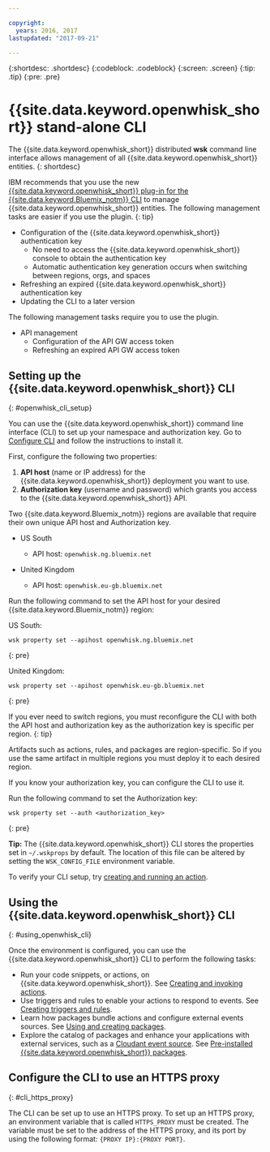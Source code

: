 ```yaml
---

copyright:
  years: 2016, 2017
lastupdated: "2017-09-21"

---
```


{:shortdesc: .shortdesc}
{:codeblock: .codeblock}
{:screen: .screen}
{:tip: .tip}
{:pre: .pre}

# {{site.data.keyword.openwhisk_short}} stand-alone CLI

The {{site.data.keyword.openwhisk_short}} distributed **wsk** command line interface allows management of all {{site.data.keyword.openwhisk_short}} entities. 
{: shortdesc}

IBM recommends that you use the new [{{site.data.keyword.openwhisk_short}} plug-in for the {{site.data.keyword.Bluemix_notm}} CLI](./bluemix_cli.html) to manage {{site.data.keyword.openwhisk_short}} entities. The following management tasks are easier if you use the plugin.
{: tip}

* Configuration of the {{site.data.keyword.openwhisk_short}} authentication key
  * No need to access the {{site.data.keyword.openwhisk_short}} console to obtain the authentication key
  * Automatic authentication key generation occurs when switching between regions, orgs, and spaces
* Refreshing an expired {{site.data.keyword.openwhisk_short}} authentication key
* Updating the CLI to a later version


The following management tasks require you to use the plugin.

* API management
  * Configuration of the API GW access token
  * Refreshing an expired API GW access token

## Setting up the {{site.data.keyword.openwhisk_short}} CLI 
{: #openwhisk_cli_setup}

You can use the {{site.data.keyword.openwhisk_short}} command line interface (CLI) to set up your namespace and authorization key.
Go to [Configure CLI](https://console.{DomainName}/openwhisk/cli) and follow the instructions to install it.

First, configure the following two properties:

1. **API host** (name or IP address) for the {{site.data.keyword.openwhisk_short}} deployment you want to use.
2. **Authorization key** (username and password) which grants you access to the {{site.data.keyword.openwhisk_short}} API.

Two {{site.data.keyword.Bluemix_notm}} regions are available that require their own unique API host and Authorization key.

* US South
  * API host: `openwhisk.ng.bluemix.net`

* United Kingdom
  * API host: `openwhisk.eu-gb.bluemix.net`

Run the following command to set the API host for your desired {{site.data.keyword.Bluemix_notm}} region:

US South:
```
wsk property set --apihost openwhisk.ng.bluemix.net
```
{: pre} 

United Kingdom:
```
wsk property set --apihost openwhisk.eu-gb.bluemix.net
```
{: pre}

If you ever need to switch regions, you must reconfigure the CLI with both the API host and authorization key as the authorization key is specific per region.
{: tip}

Artifacts such as actions, rules, and packages are region-specific. So if you use the same artifact in multiple regions you must deploy it to each desired region.

If you know your authorization key, you can configure the CLI to use it. 

Run the following command to set the Authorization key:

```
wsk property set --auth <authorization_key>
```
{: pre}

**Tip:** The {{site.data.keyword.openwhisk_short}} CLI stores the properties set in `~/.wskprops` by default. The location of this file can be altered by setting the `WSK_CONFIG_FILE` environment variable. 

To verify your CLI setup, try [creating and running an action](./index.html#openwhisk_start_hello_world).

## Using the {{site.data.keyword.openwhisk_short}} CLI
{: #using_openwhisk_cli}

Once the environment is configured, you can use the {{site.data.keyword.openwhisk_short}} CLI to perform the following tasks:

* Run your code snippets, or actions, on {{site.data.keyword.openwhisk_short}}. See [Creating and invoking actions](./openwhisk_actions.html).
* Use triggers and rules to enable your actions to respond to events. See [Creating triggers and rules](./openwhisk_triggers_rules.html).
* Learn how packages bundle actions and configure external events sources. See [Using and creating packages](./openwhisk_packages.html).
* Explore the catalog of packages and enhance your applications with external services, such as a [Cloudant event source](./openwhisk_cloudant.html). See [Pre-installed {{site.data.keyword.openwhisk_short}} packages](./openwhisk_catalog.html).

## Configure the CLI to use an HTTPS proxy
{: #cli_https_proxy}

The CLI can be set up to use an HTTPS proxy. To set up an HTTPS proxy, an environment variable that is called `HTTPS_PROXY` must be created. The variable must be set to the address of the HTTPS proxy, and its port by using the following format: `{PROXY IP}:{PROXY PORT}`.
